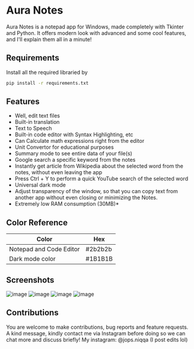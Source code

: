 
# Aura Notes

Aura Notes is a notepad app for Windows, made completely with Tkinter and Python. It offers modern look with advanced and some cool features, and I'll explain them all in a minute!

## Requirements

Install all the required libraried by

```bash
pip install -r requirements.txt
```
## Features

- Well, edit text files
- Built-in translation
- Text to Speech
- Built-in code editor with Syntax Highlighting, etc
- Can Calculate math expressions right from the editor
- Unit Convertor for educational purposes
- Summary mode to see entire data of your file(s)
- Google search a specific keyword from the notes
- Instantly get article from Wikipedia about the selected word from the notes, without even leaving the app
- Press Ctrl + Y to perform a quick YouTube search of the selected word
- Universal dark mode
- Adjust transparency of the window, so that you can copy text from another app without even closing or minimizing the Notes.
- Extremely low RAM consumption (30MB)*
## Color Reference

| Color             | Hex                                                                |
| ----------------- | ------------------------------------------------------------------ |
| Notepad and Code Editor |[](https://via.placeholder.com/10/0a192f?text=+) #2b2b2b |
| Dark mode color|[](https://via.placeholder.com/10/f8f8f8?text=+) #1B1B1B |

## Screenshots
![image](https://user-images.githubusercontent.com/109947257/199294443-1f0357f0-4faa-4e38-a959-0501b233553c.png)
![image](https://user-images.githubusercontent.com/109947257/199294881-f6f215e8-de9d-471d-91ed-fdfe2b608975.png)
![image](https://user-images.githubusercontent.com/109947257/199294946-812b5341-322e-4d1a-9158-4ec0dc30d711.png)
![image](https://user-images.githubusercontent.com/109947257/199295408-5b63edfc-a7b5-4a49-ab4e-c23b212efdc4.png)


## Contributions

You are welcome to make contributions, bug reports and feature requests. A kind message, kindly contact me via Instagram before doing so we can chat more and discuss briefly! My instagram: @jops.niqqa (I post edits lol)
